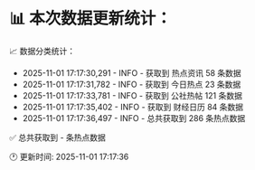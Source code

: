 📊 本次数据更新统计：
==========================

📈 数据分类统计：
- 2025-11-01 17:17:30,291 - INFO - 获取到 热点资讯 58 条数据
- 2025-11-01 17:17:31,782 - INFO - 获取到 今日热点 23 条数据
- 2025-11-01 17:17:33,781 - INFO - 获取到 公社热帖 121 条数据
- 2025-11-01 17:17:35,402 - INFO - 获取到 财经日历 84 条数据
- 2025-11-01 17:17:36,497 - INFO - 总共获取到 286 条热点数据

✅ 总共获取到 - 条热点数据

🕐 更新时间: 2025-11-01 17:17:36
